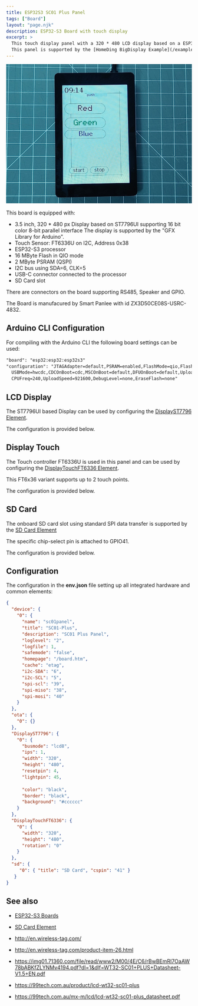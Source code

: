 ```yaml
---
title: ESP32S3 SC01 Plus Panel
tags: ["Board"]
layout: "page.njk"
description: ESP32-S3 Board with touch display
excerpt: >
  This touch display panel with a 320 * 480 LCD display based on a ESP32-S3 processor.
  This panel is supported by the [HomeDing BigDisplay Example](/examples/display.md).
---
```


![sc01-plus.jpg](/boards/esp32s3/sc01-plus.jpg "w600")

This board is equipped with:

* 3.5 inch, 320 * 480 px Display based on ST7796UI supporting 16 bit color 8-bit parallel interface
  The display is supported by the "GFX Library for Arduino".
* Touch Sensor: FT6336U on I2C, Address 0x38
* ESP32-S3 processor
* 16 MByte Flash in QIO mode
* 2 MByte PSRAM (QSPI)
* I2C bus using SDA=6, CLK=5
* USB-C connector connected to the processor
* SD Card slot

There are connectors on the board supporting RS485, Speaker and GPIO.

The Board is manufacured by Smart Panlee with id ZX3D50CE08S-USRC-4832.


## Arduino CLI Configuration

For compiling with the Arduino CLI the following board settings can be used:

```txt
"board": "esp32:esp32:esp32s3"
"configuration": "JTAGAdapter=default,PSRAM=enabled,FlashMode=qio,FlashSize=16M,LoopCore=1,EventsCore=1,
  USBMode=hwcdc,CDCOnBoot=cdc,MSCOnBoot=default,DFUOnBoot=default,UploadMode=default,PartitionScheme=fatflash,
  CPUFreq=240,UploadSpeed=921600,DebugLevel=none,EraseFlash=none"
```

## LCD Display

The ST7796UI based Display can be used by configuring the [DisplayST7796 Element](/elements/display/st7796.md).

The configuration is provided below.


## Display Touch

The Touch controller FT6336U is used in this panel and can be used by configuring the
[DisplayTouchFT6336 Element](/elements/display/touchft6336.md).

This FT6x36 variant supports up to 2 touch points.

The configuration is provided below.


## SD Card

The onboard SD card slot using standard SPI data transfer is supported by the
[SD Card Element](/elements/sd.md)

The specific chip-select pin is attached to GPIO41.

The configuration is provided below.


## Configuration

The configuration in the **env.json** file setting up all integrated hardware and common elements:

``` json
{
  "device": {
    "0": {
      "name": "sc01panel",
      "title": "SC01-Plus",
      "description": "SC01 Plus Panel",
      "loglevel": "2",
      "logfile": 1,
      "safemode": "false",
      "homepage": "/board.htm",
      "cache": "etag",
      "i2c-SDA": "6",
      "i2c-SCL": "5",
      "spi-scl": "39",
      "spi-miso": "38",
      "spi-mosi": "40"
    }
  },
  "ota": {
    "0": {}
  },
  "DisplayST7796": {
    "0": {
      "busmode": "lcd8",
      "ips": 1,
      "width": "320",
      "height": "480",
      "resetpin": 4,
      "lightpin": 45,

      "color": "black",
      "border": "black",
      "background": "#cccccc"
    }
  },
  "DisplayTouchFT6336": {
    "0": {
      "width": "320",
      "height": "480",
      "rotation": "0"
    }
  },
  "sd": {
     "0": { "title": "SD Card", "cspin": "41" }
   }
}
```


## See also

* [ESP32-S3 Boards](index.md)
* [SD Card Element](../../elements/sd.md)

* <http://en.wireless-tag.com/>
* <http://en.wireless-tag.com/product-item-26.html>
* <https://img01.71360.com/file/read/www2/M00/4E/C6/rBwBEmRl7OaAW78bABKfZLYNMv4194.pdf?dl=1&dlf=WT32-SC01+PLUS+Datasheet-V1.5+EN.pdf>

* <https://99tech.com.au/product/lcd-wt32-sc01-plus>
* <https://99tech.com.au/mx-m/lcd/lcd-wt32-sc01-plus_datasheet.pdf>

